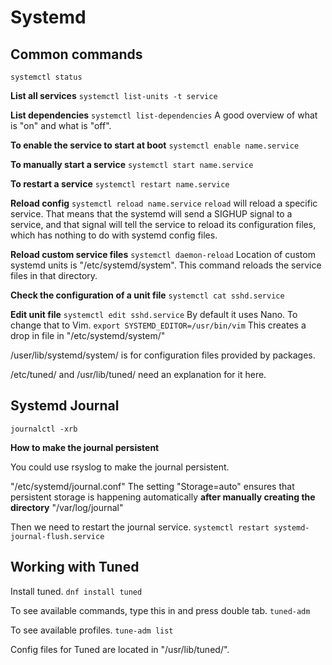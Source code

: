 # Systemd

## Common commands

``systemctl status``

**List all services**
``systemctl list-units -t service``

**List dependencies**
``systemctl list-dependencies``
A good overview of what is "on" and what is "off". 

**To enable the service to start at boot**
``systemctl enable name.service``

**To manually start a service**
``systemctl start name.service``

**To restart a service**
``systemctl restart name.service``

**Reload config**
``systemctl reload name.service``
`reload` will reload a specific service. That means that the systemd will send a SIGHUP signal to a service, and that signal will tell the service to reload its configuration files, which has nothing to do with systemd config files.

**Reload custom service files**
``systemctl daemon-reload``
Location of custom systemd units is "/etc/systemd/system". This command reloads the service files in that directory.

**Check the configuration of a unit file**
``systemctl cat sshd.service``

**Edit unit file**
``systemctl edit sshd.service``
By default it uses Nano. To change that to Vim.
``export SYSTEMD_EDITOR=/usr/bin/vim``
This creates a drop in file in "/etc/systemd/system/"

/user/lib/systemd/system/ is for configuration files provided by packages.

/etc/tuned/ and /usr/lib/tuned/ need an explanation for it here.

## Systemd Journal

``journalctl -xrb``

**How to make the journal persistent**

You could use rsyslog to make the journal persistent.

"/etc/systemd/journal.conf"
The setting "Storage=auto" ensures that persistent storage is happening automatically **after manually creating the directory** "/var/log/journal"

Then we need to restart the journal service.
``systemctl restart systemd-journal-flush.service``


## Working with Tuned

Install tuned. ``dnf install tuned``

To see available commands, type this in and press double tab. ``tuned-adm`` 

To see available profiles. ``tune-adm list``

Config files for Tuned are located in "/usr/lib/tuned/".






